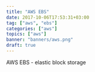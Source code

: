```yaml
---
title: "AWS EBS"
date: 2017-10-06T17:53:31+03:00
tag: ["aws", "ebs"]
categories: ["aws"]
topics: ["aws"]
banner: "banners/aws.png"
draft: true
---
```


AWS EBS - elastic block storage
